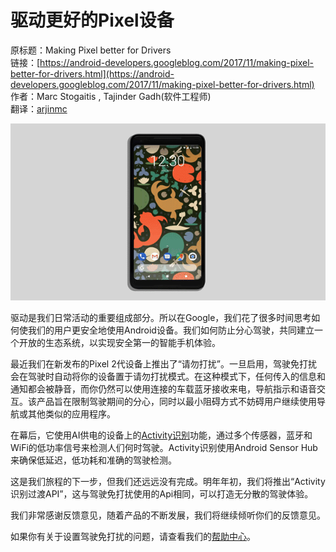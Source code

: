 # 驱动更好的Pixel设备

原标题：Making Pixel better for Drivers  
链接：[https://android-developers.googleblog.com/2017/11/making-pixel-better-for-drivers.html](https://android-developers.googleblog.com/2017/11/making-pixel-better-for-drivers.html)  
作者：Marc Stogaitis , Tajinder Gadh(软件工程师)  
翻译：[arjinmc](https://github.com/arjinmc)  

![img](../images/2017.11.9.gif)  

驱动是我们日常活动的重要组成部分。所以在Google，我们花了很多时间思考如何使我们的用户更安全地使用Android设备。我们如何防止分心驾驶，共同建立一个开放的生态系统，以实现安全第一的智能手机体验。

最近我们在新发布的Pixel 2代设备上推出了“请勿打扰”。一旦启用，驾驶免打扰会在驾驶时自动将你的设备置于请勿打扰模式。在这种模式下，任何传入的信息和通知都会被静音，而你仍然可以使用连接的车载蓝牙接收来电，导航指示和语音交互。该产品旨在限制驾驶期间的分心，同时以最小阻碍方式不妨碍用户继续使用导航或其他类似的应用程序。

在幕后，它使用AI供电的设备上的[Activity识别](https://developers.google.com/location-context/activity-recognition/)功能，通过多个传感器，蓝牙和WiFi的低功率信号来检测人们何时驾驶。Activity识别使用Android Sensor Hub来确保低延迟，低功耗和准确的驾驶检测。

这是我们旅程的下一步，但我们还远远没有完成。明年年初，我们将推出“Activity识别过渡API”，这与驾驶免打扰使用的Api相同，可以打造无分散的驾驶体验。

我们非常感谢反馈意见，随着产品的不断发展，我们将继续倾听你们的反馈意见。

如果你有关于设置驾驶免打扰的问题，请查看我们的[帮助中心](https://support.google.com/pixelphone/answer/6111295)。